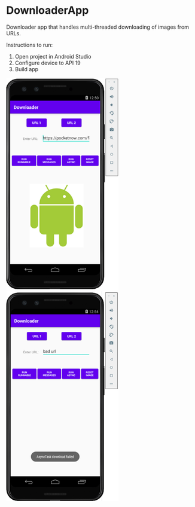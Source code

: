 # DownloaderApp

Downloader app that handles multi-threaded downloading of images from URLs.

Instructions to run:
1. Open project in Android Studio
2. Configure device to API 19
3. Build app

<img src="test.png" alt="drawing" width="300"/>
<img src="test2.png" alt="drawing" width="300"/>
